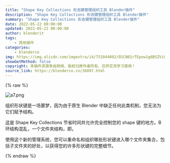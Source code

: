 ```yaml
---
title: "Shape Key Collections 形态键管理组织工具 Blender插件"
description: "Shape Key Collections 形态键管理组织工具 Blender插件"
summary: "Shape Key Collections 形态键管理组织工具 Blender插件"
date: 2022-05-22 00:00:00
updated: 2022-05-22 00:00:00
author: blenderit
tags: 
    - 其他插件
categories:
    - blenderco
img: https://img.alicdn.com/imgextra/i4/751044092/O1CN01rTEpow1g6BSZViOPu_!!751044092.png
showGetMethod: false
copyright: 本插件资源来自网络，版权归原作者所有，仅供交流学习使用！
source_link: https://blenderco.cn/36897.html
---
```


{% raw %}
<p><img class="aligncenter" src="https://img.alicdn.com/imgextra/i4/751044092/O1CN01rTEpow1g6BSZViOPu_!!751044092.png" alt="a7.png"></p><p><span>组织形状键是一场噩梦，因为由于原生 Blender 中缺乏任何此类机制，您无法为它们赋予结构。</span></p><p><span>这是 </span><span>Shape Key Collections 节省时间并允许完全控制您的 shape 键的地方。B</span><span>环结构混乱，一个文件夹结构，即。</span></p><p><span>使用这个新的管理系统，您可以重命名和组织哪些形状键进入哪个文件夹集合，包括子文件夹的好处，以获得您的许多形状键的完整细节。</span></p>
<div style="display: none">blenderco</div>
{% endraw %}
